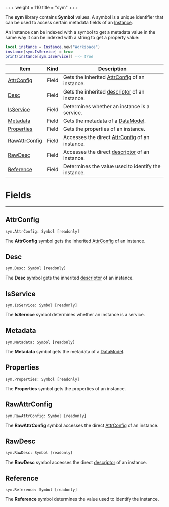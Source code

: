 +++
weight = 110
title = "sym"
+++

The **sym** library contains **Symbol** values. A symbol is a unique
identifier that can be used to access certain metadata fields of an [Instance](type:Instance).

An instance can be indexed with a symbol to get a metadata value in the same
way it can be indexed with a string to get a property value:

```lua
local instance = Instance.new("Workspace")
instance[sym.IsService] = true
print(instance[sym.IsService]) --> true

```

| Item | Kind | Description |
| --- | --- | --- |
| [AttrConfig](#attrconfig) | Field | Gets the inherited [AttrConfig](type:AttrConfig) of an<br>instance. |
| [Desc](#desc) | Field | Gets the inherited [descriptor](type:Desc) of an instance. |
| [IsService](#isservice) | Field | Determines whether an instance is a service. |
| [Metadata](#metadata) | Field | Gets the metadata of a [DataModel](type:DataModel). |
| [Properties](#properties) | Field | Gets the properties of an instance. |
| [RawAttrConfig](#rawattrconfig) | Field | Accesses the direct [AttrConfig](type:AttrConfig) of an<br>instance. |
| [RawDesc](#rawdesc) | Field | Accesses the direct [descriptor](type:Desc) of an instance. |
| [Reference](#reference) | Field | Determines the value used to identify the instance. |

# Fields

----

## AttrConfig

 `sym.AttrConfig: Symbol [readonly]`

The **AttrConfig** symbol gets the inherited [AttrConfig](type:AttrConfig) of an instance.

## Desc

 `sym.Desc: Symbol [readonly]`

The **Desc** symbol gets the inherited [descriptor](type:Desc)
of an instance.

## IsService

 `sym.IsService: Symbol [readonly]`

The **IsService** symbol determines whether an instance is a service.

## Metadata

 `sym.Metadata: Symbol [readonly]`

The **Metadata** symbol gets the metadata of a [DataModel](type:DataModel).

## Properties

 `sym.Properties: Symbol [readonly]`

The **Properties** symbol gets the properties of an instance.

## RawAttrConfig

 `sym.RawAttrConfig: Symbol [readonly]`

The **RawAttrConfig** symbol accesses the direct [AttrConfig](type:AttrConfig) of an instance.

## RawDesc

 `sym.RawDesc: Symbol [readonly]`

The **RawDesc** symbol accesses the direct [descriptor](type:Desc) of an instance.

## Reference

 `sym.Reference: Symbol [readonly]`

The **Reference** symbol determines the value used to identify the
instance.